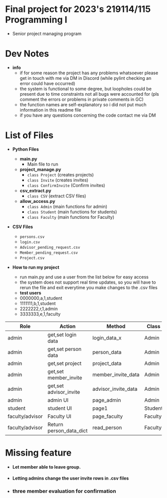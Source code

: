 # Final project for 2023's 219114/115 Programming I
   - Senior project managing program

# Dev Notes
* **info**
   - if for some reason the project has any problems whatsoever please get in touch with me via DM in Discord (while pylint checking an error could have occurred)
   - the system is functional to some degree, but loopholes could be present due to time constraints not all bugs were accounted for (pls comment the errors or problems in private comments in GC)
   - the function names are self-explanatory so i did not put much information in this readme file 
   - if you have any questions concerning the code contact me via DM
# List of Files
 * **Python Files**
     - **main.py**
         - Main file to run 
     - **project_manage.py**
         - `class Project` (creates projects)
         - `class Invite` (creates invites)
         - `class ConfirmInvite` (Confirm invites)
     - **csv_extract.py**
         - `class CSV` (extract CSV files)
     - **allow_access.py**
         - `class Admin` (main functions for admin)
         - `class Student` (main functions for students)
         - `class Faculty` (main functions for Faculty)

* **CSV Files**
    - `persons.csv`
    - `login.csv`
    - `Advisor_pending_request.csv`
    - `Member_pending_request.csv`
    - `Project.csv`

* **How to run my project**
    - run main.py and use a user from the list below for easy access
    - the system does not support real time updates, so you will have to rerun the file and exit everytime you make changes to the .csv files
    * **test users**
    - 0000000,a,1,student
    - 1111111,b,1,student
    - 2222222,r,1,admin
    - 3333333,e,1,faculty


| Role            | Action                  | Method                   | Class   | Completion |
|-----------------|-------------------------|--------------------------|---------|-----------:|
| admin           | get,set login data      | login_data_x             | Admin   |       100% |
| admin           | get,set person data     | person_data              | Admin   |        50% |
| admin           | get,set project         | project_data             | Admin   |       100% |
| admin           | get,set member_invite   | member_invite_data       | Admin   |        50% |
| admin           | get,set advisor_invite  | advisor_invite_data      | Admin   |        50% |
| admin           | admin UI                | page_admin               | Admin   |        70% |
| student         | student UI              | page1                    | Student |        85% |
| faculty/advisor | Faculty UI              | page_faculty             | Faculty |        80% |
| faculty/advisor | Return person_data_dict | read_person              | Faculty |       100% |

# Missing feature
  - #### Let member able to leave group.
  - #### Letting admins change the user invite rows in .csv files
  - ### three member evaluation for confirmation

